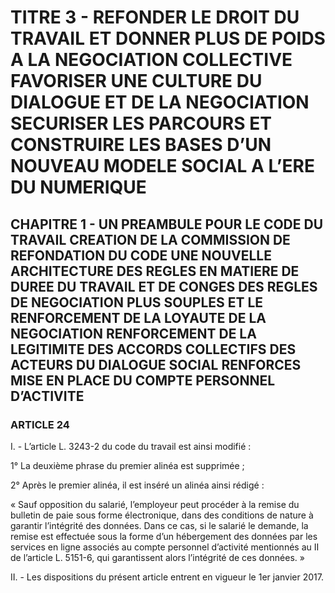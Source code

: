 # TITRE 3 - REFONDER LE DROIT DU TRAVAIL ET DONNER PLUS DE POIDS A LA NEGOCIATION COLLECTIVE FAVORISER UNE CULTURE DU DIALOGUE ET DE LA NEGOCIATION SECURISER LES PARCOURS ET CONSTRUIRE LES BASES D’UN NOUVEAU MODELE SOCIAL A L’ERE DU NUMERIQUE 

## CHAPITRE 1 - UN PREAMBULE POUR LE CODE DU TRAVAIL CREATION DE LA COMMISSION DE REFONDATION DU CODE UNE NOUVELLE ARCHITECTURE DES REGLES EN MATIERE DE DUREE DU TRAVAIL ET DE CONGES  DES REGLES DE NEGOCIATION PLUS SOUPLES ET LE RENFORCEMENT DE LA LOYAUTE DE LA NEGOCIATION  RENFORCEMENT DE LA LEGITIMITE DES ACCORDS COLLECTIFS DES ACTEURS DU DIALOGUE SOCIAL RENFORCES MISE EN PLACE DU COMPTE PERSONNEL D’ACTIVITE 

### ARTICLE 24


I. - L’article L. 3243-2 du code du travail est ainsi modifié :

1° La deuxième phrase du premier alinéa est supprimée ;

2° Après le premier alinéa, il est inséré un alinéa ainsi rédigé :

« Sauf opposition du salarié, l’employeur peut procéder à la remise du bulletin de paie
sous forme électronique, dans des conditions de nature à garantir l’intégrité des données. Dans ce
cas, si le salarié le demande, la remise est effectuée sous la forme d’un hébergement des données
par les services en ligne associés au compte personnel d’activité mentionnés au II de
l’article L. 5151-6, qui garantissent alors l’intégrité de ces données. »

II. - Les dispositions du présent article entrent en vigueur le 1er janvier 2017.
